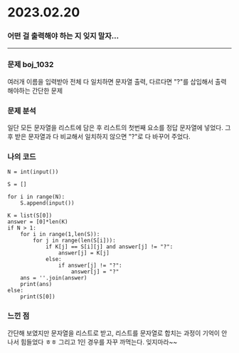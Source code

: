 # 2023.02.20

### 어떤 걸 출력해야 하는 지 잊지 말자...

---

### 문제 boj_1032

여러개 이름을 입력받아 전체 다 일치하면 문자열 출력, 다르다면 "?"를 삽입해서 출력해야하는 간단한 문제

### 문제 분석

일단 모든 문자열을 리스트에 담은 후 리스트의 첫번째 요소를 정답 문자열에 넣었다. 그 후 받은 문자열과 다 비교해서 일치하지 않으면 "?"로 다 바꾸어 주었다.

### 나의 코드

```
N = int(input())

S = []

for i in range(N):
    S.append(input())

K = list(S[0])
answer = [0]*len(K)
if N > 1:
    for i in range(1,len(S)):
        for j in range(len(S[i])):
            if K[j] == S[i][j] and answer[j] != "?":
                answer[j] = K[j]
            else:
                if answer[j] != "?":
                    answer[j] = "?"
    ans = ''.join(answer)
    print(ans)
else:
    print(S[0])

```

### 느낀 점

간단해 보였지만 문자열을 리스트로 받고, 리스트를 문자열로 합치는 과정이 기억이 안나서 힘들었다 ㅎㅎ 그리고 1인 경우를 자꾸 까먹는다. 잊지마라~~
